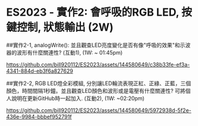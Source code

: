 # ES2023 - 實作2: 會呼吸的RGB LED,  按鍵控制, 狀態輸出 (2W)

##實作2-1, analogWrite(): 並且觀查LED亮度變化是否有像"呼吸的效果"和示波器的波形有什麼關連性? (互動1), (1W: ~ 01:45pm)

https://github.com/bill920112/ES2023/assets/144580649/c38b33fe-ef3a-4341-884d-eb3f6a827629

##實作2-2, RGB LED燈全彩模組, 分別讓LED輪流表現正紅、正綠、正藍，三個顏色，時間間隔1秒鐘。並且觀查LED顏色和波形或是電壓有什麼關連性? 可將個人說明在更新GitHub時一起加入. (互動2), (1W: ~02:20pm)

https://github.com/bill920112/ES2023/assets/144580649/5972938d-5f2e-436e-9984-bbbef952791f
